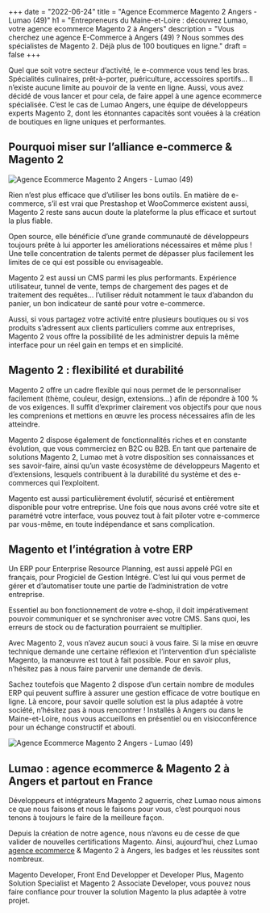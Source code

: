+++
date = "2022-06-24"
title = "Agence Ecommerce Magento 2 Angers - Lumao (49)"
h1 = "Entrepreneurs du Maine-et-Loire : découvrez Lumao, votre agence ecommerce Magento 2 à Angers"
description = "Vous cherchez une agence E-Commerce à Angers (49) ? Nous sommes des spécialistes de Magento 2. Déjà plus de 100 boutiques en ligne."
draft = false
+++

Quel que soit votre secteur d’activité, le e-commerce vous tend les bras. Spécialités culinaires, prêt-à-porter, puériculture, accessoires sportifs… Il n’existe aucune limite au pouvoir de la vente en ligne. Aussi, vous avez décidé de vous lancer et pour cela, de faire appel à une agence ecommerce spécialisée. C’est le cas de Lumao Angers, une équipe de développeurs experts Magento 2, dont les étonnantes capacités sont vouées à la création de boutiques en ligne uniques et performantes.

## Pourquoi miser sur l’alliance e-commerce & Magento 2

<img class="animate zoomIn margin-auto" src="/images/ville/paint/angers/1.jpg" alt="Agence Ecommerce Magento 2 Angers - Lumao (49)" />

Rien n’est plus efficace que d’utiliser les bons outils. En matière de e-commerce, s’il est vrai que Prestashop et WooCommerce existent aussi, Magento 2 reste sans aucun doute la plateforme la plus efficace et surtout la plus fiable.

Open source, elle bénéficie d’une grande communauté de développeurs toujours prête à lui apporter les améliorations nécessaires et même plus ! Une telle concentration de talents permet de dépasser plus facilement les limites de ce qui est possible ou envisageable.

Magento 2 est aussi un CMS parmi les plus performants. Expérience utilisateur, tunnel de vente, temps de chargement des pages et de traitement des requêtes… l’utiliser réduit notamment le taux d’abandon du panier, un bon indicateur de santé pour votre e-commerce.

Aussi, si vous partagez votre activité entre plusieurs boutiques ou si vos produits s’adressent aux clients particuliers comme aux entreprises, Magento 2 vous offre la possibilité de les administrer depuis la même interface pour un réel gain en temps et en simplicité.

## Magento 2 : flexibilité et durabilité

Magento 2 offre un cadre flexible qui nous permet de le personnaliser facilement (thème, couleur, design, extensions…) afin de répondre à 100 % de vos exigences. Il suffit d’exprimer clairement vos objectifs pour que nous les comprenions et mettions en œuvre les process nécessaires afin de les atteindre.

Magento 2 dispose également de fonctionnalités riches et en constante évolution, que vous commerciez en B2C ou B2B. En tant que partenaire de solutions Magento 2, Lumao met à votre disposition ses connaissances et ses savoir-faire, ainsi qu’un vaste écosystème de développeurs Magento et d’extensions, lesquels contribuent à la durabilité du système et des e-commerces qui l’exploitent.

Magento est aussi particulièrement évolutif, sécurisé et entièrement disponible pour votre entreprise. Une fois que nous avons créé votre site et paramétré votre interface, vous pouvez tout à fait piloter votre e-commerce par vous-même, en toute indépendance et sans complication.

## Magento et l’intégration à votre ERP

Un ERP pour Enterprise Resource Planning, est aussi appelé PGI en français, pour Progiciel de Gestion Intégré. C’est lui qui vous permet de gérer et d’automatiser toute une partie de l’administration de votre entreprise.

Essentiel au bon fonctionnement de votre e-shop, il doit impérativement pouvoir communiquer et se synchroniser avec votre CMS. Sans quoi, les erreurs de stock ou de facturation pourraient se multiplier.

Avec Magento 2, vous n’avez aucun souci à vous faire. Si la mise en œuvre technique demande une certaine réflexion et l’intervention d’un spécialiste Magento, la manœuvre est tout à fait possible. Pour en savoir plus, n’hésitez pas à nous faire parvenir une demande de devis.

Sachez toutefois que Magento 2 dispose d’un certain nombre de modules ERP qui peuvent suffire à assurer une gestion efficace de votre boutique en ligne. Là encore, pour savoir quelle solution est la plus adaptée à votre société, n’hésitez pas à nous rencontrer ! Installés à Angers ou dans le Maine-et-Loire, nous vous accueillons en présentiel ou en visioconférence pour un échange constructif et abouti.

<img class="animate zoomIn margin-auto" src="/images/ville/paint/angers/2.jpg" alt="Agence Ecommerce Magento 2 Angers - Lumao (49)" />

## Lumao : agence ecommerce & Magento 2 à Angers et partout en France

Développeurs et intégrateurs Magento 2 aguerris, chez Lumao nous aimons ce que nous faisons et nous le faisons pour vous, c’est pourquoi nous tenons à toujours le faire de la meilleure façon.

Depuis la création de notre agence, nous n’avons eu de cesse de que valider de nouvelles certifications Magento. Ainsi, aujourd’hui, chez Lumao [agence ecommerce](/agence-ecom/) & Magento 2 à Angers, les badges et les réussites sont nombreux.

Magento Developer, Front End Developper et Developer Plus, Magento Solution Specialist et Magento 2 Associate Developer, vous pouvez nous faire confiance pour trouver la solution Magento la plus adaptée à votre projet.

